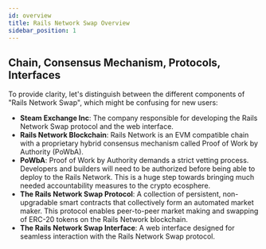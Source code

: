```yaml
---
id: overview
title: Rails Network Swap Overview
sidebar_position: 1
---
```


## Chain, Consensus Mechanism, Protocols, Interfaces

To provide clarity, let's distinguish between the different components of "Rails Network Swap", which might be confusing for new users:

- **Steam Exchange Inc**: The company responsible for developing the Rails Network Swap protocol and the web interface.
- **Rails Network Blockchain**: Rails Network is an EVM compatible chain with a proprietary hybrid consensus mechanism called Proof of Work by Authority (PoWbA).
- **PoWbA**: Proof of Work by Authority demands a strict vetting process. Developers and builders will need to be authorized before being able to deploy to the Rails Network. This is a huge step towards bringing much needed accountability measures to the crypto ecosphere.
- **The Rails Network Swap Protocol**: A collection of persistent, non-upgradable smart contracts that collectively form an automated market maker. This protocol enables peer-to-peer market making and swapping of ERC-20 tokens on the Rails Network blockchain.
- **The Rails Network Swap Interface**: A web interface designed for seamless interaction with the Rails Network Swap protocol.
